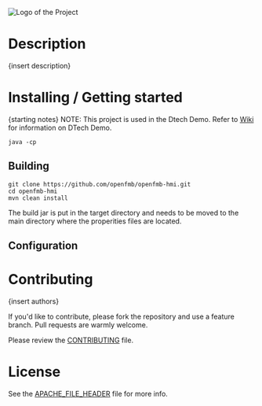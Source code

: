 ![Logo of the Project](https://github.com/openfmb/dtech-demo-2016/blob/master/img/openfmb-tm-black_reduced_100.png)

# Description

{insert description}

# Installing / Getting started

{starting notes} NOTE: This project is used in the Dtech Demo.  Refer to [Wiki](https://github.com/openfmb/dtech-demo-2016/wiki) for information on DTech Demo. 

```shell
java -cp 
```

## Building

```shell
git clone https://github.com/openfmb/openfmb-hmi.git
cd openfmb-hmi
mvn clean install
```
The build jar is put in the target directory and needs to be moved to the main directory where the properities files are located. 


## Configuration


# Contributing

{insert authors}

If you'd like to contribute, please fork the repository and use a feature
branch. Pull requests are warmly welcome.

Please review the [CONTRIBUTING](https://github.com/openfmb/openfmb-hmi/blob/master/CONTRIBUTING.md) file. 

# License

See the [APACHE_FILE_HEADER](https://github.com/openfmb/openfmb-hmi/blob/master/APACHE_FILE_HEADER) file for more info.
